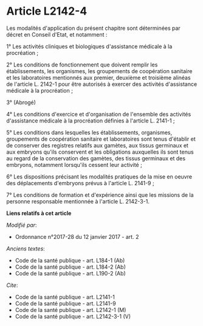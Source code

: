 # Article L2142-4

Les modalités d'application du présent chapitre sont déterminées par décret en Conseil d'Etat, et notamment : 

1° Les activités cliniques et biologiques d'assistance médicale à la procréation ; 

2° Les conditions de fonctionnement que doivent remplir les établissements, les organismes, les groupements de coopération
sanitaire et les laboratoires mentionnés aux premier, deuxième et troisième alinéas de l'article L. 2142-1 pour être
autorisés à exercer des activités d'assistance médicale à la procréation ; 

3° (Abrogé) 

4° Les conditions d'exercice et d'organisation de l'ensemble des activités d'assistance médicale à la procréation définies à
l'article L. 2141-1 ; 

5° Les conditions dans lesquelles les établissements, organismes, groupements de coopération sanitaire et laboratoires sont
tenus d'établir et de conserver des registres relatifs aux gamètes, aux tissus germinaux et aux embryons qu'ils conservent et
les obligations auxquelles ils sont tenus au regard de la conservation des gamètes, des tissus germinaux et des embryons,
notamment lorsqu'ils cessent leur activité ; 

6° Les dispositions précisant les modalités pratiques de la mise en oeuvre des déplacements d'embryons prévus à l'article L.
2141-9 ; 

7° Les conditions de formation et d'expérience ainsi que les missions de la personne responsable mentionnée à l'article L.
2142-3-1.

**Liens relatifs à cet article**

_Modifié par_:

  - Ordonnance n°2017-28 du 12 janvier 2017 - art. 2

_Anciens textes_:

  - Code de la santé publique - art. L184-1 (Ab)
  - Code de la santé publique - art. L184-2 (Ab)
  - Code de la santé publique - art. L190-2 (Ab)

_Cite_:

  - Code de la santé publique - art. L2141-1
  - Code de la santé publique - art. L2141-9
  - Code de la santé publique - art. L2142-1 (M)
  - Code de la santé publique - art. L2142-3-1 (V)
